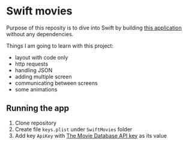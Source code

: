# Swift movies
Purpose of this reposity is to dive into Swift by building [this application](https://framer.cloud/yrDqW) without any dependencies.

Things I am going to learn with this project:
- layout with code only
- http requests
- handling JSON
- adding multiple screen
- communicating between screens
- some animations

## Running the app
1. Clone repository
2. Create file `keys.plist` under `SwiftMovies` folder
3. Add key `ApiKey` with [The Movie Database API key](https://developers.themoviedb.org/3/getting-started/introduction) as its value